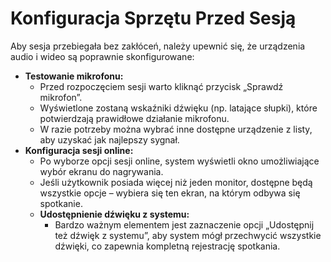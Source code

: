 # Konfiguracja Sprzętu Przed Sesją

Aby sesja przebiegała bez zakłóceń, należy upewnić się, że urządzenia audio i wideo są poprawnie skonfigurowane:

* **Testowanie mikrofonu:**
  * Przed rozpoczęciem sesji warto kliknąć przycisk „Sprawdź mikrofon”.
  * Wyświetlone zostaną wskaźniki dźwięku (np. latające słupki), które potwierdzają prawidłowe działanie mikrofonu.
  * W razie potrzeby można wybrać inne dostępne urządzenie z listy, aby uzyskać jak najlepszy sygnał.
* **Konfiguracja sesji online:**
  * Po wyborze opcji sesji online, system wyświetli okno umożliwiające wybór ekranu do nagrywania.
  * Jeśli użytkownik posiada więcej niż jeden monitor, dostępne będą wszystkie opcje – wybiera się ten ekran, na którym odbywa się spotkanie.
  * **Udostępnienie dźwięku z systemu:**
    * Bardzo ważnym elementem jest zaznaczenie opcji „Udostępnij też dźwięk z systemu”, aby system mógł przechwycić wszystkie dźwięki, co zapewnia kompletną rejestrację spotkania.
